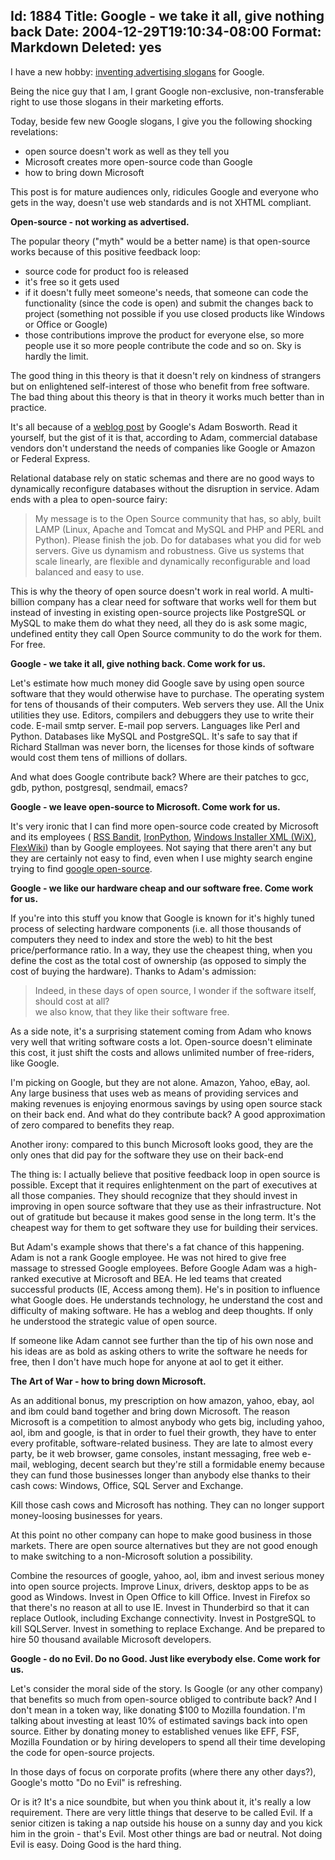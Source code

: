 Id: 1884
Title: Google - we take it all, give nothing back
Date: 2004-12-29T19:10:34-08:00
Format: Markdown
Deleted: yes
--------------
I have a new hobby: [inventing advertising
slogans](../../../2004/12/25/google-ultimate-hypocrite.html) for Google.

Being the nice guy that I am, I grant Google non-exclusive, non-transferable
right to use those slogans in their marketing efforts.

Today, beside few new Google slogans, I give you the following shocking
revelations:

-   open source doesn't work as well as they tell you
-   Microsoft creates more open-source code than Google
-   how to bring down Microsoft

This post is for mature audiences only, ridicules Google and everyone
who gets in the way, doesn't use web standards and is not XHTML
compliant.

**Open-source - not working as advertised.**

The popular theory ("myth" would be a better name) is that open-source
works because of this positive feedback loop:

-   source code for product foo is released
-   it's free so it gets used
-   if it doesn't fully meet someone's needs, that someone can code the
    functionality (since the code is open) and submit the changes back
    to project (something not possible if you use closed products like
    Windows or Office or Google)
-   those contributions improve the product for everyone else, so more
    people use it so more people contribute the code and so on. Sky is
    hardly the limit.

The good thing in this theory is that it doesn't rely on kindness
of strangers but on enlightened self-interest of those who benefit
from free software. The bad thing about this theory is that in theory
it works much better than in practice.

It's all because of a [weblog post](http://www.adambosworth.net/archives/000038.html) by
Google's Adam Bosworth. Read it yourself, but the gist
of it is that, according to Adam, commercial database vendors don't
understand the needs of companies like Google or Amazon or Federal
Express.

Relational database rely on static schemas and there are no good ways
to dynamically reconfigure databases without the disruption in service.
Adam ends with a plea to open-source fairy:

> My message is to the Open Source community that has, so ably, built
> LAMP (Linux, Apache and Tomcat and MySQL and PHP and PERL and Python).
> Please finish the job. Do for databases what you did for web servers.
> Give us dynamism and robustness. Give us systems that scale linearly,
> are flexible and dynamically reconfigurable and load balanced and
> easy to use.

This is why the theory of open source doesn't work in real world. A
multi-billion company has a clear need for software that works well
for them but instead of investing in existing open-source projects
like PostgreSQL or MySQL to make them do what they need, all they
do is ask some magic, undefined entity they call Open Source community
to do the work for them. For free.

**Google - we take it all, give nothing back. Come work for us.**

Let's estimate how much money did Google save by using open source
software that they would otherwise have to purchase. The operating
system for tens of thousands of their computers. Web servers they use.
All the Unix utilities they use. Editors, compilers and debuggers they
use to write their code. E-mail smtp server. E-mail pop servers.
Languages like Perl and Python. Databases like MySQL and PostgreSQL.
It's safe to say that if Richard Stallman was never born, the licenses
for those kinds of software would cost them tens of millions of dollars.

And what does Google contribute back? Where are their patches to gcc,
gdb, python, postgresql, sendmail, emacs?

**Google - we leave open-source to Microsoft. Come work for us.**

It's very ironic that I can find more open-source code created
by Microsoft and its employees (
[RSS Bandit](http://rssbandit.org/),
[IronPython](http://ironpython.com/),
[Windows Installer XML (WiX)](http://sourceforge.net/projects/wix/),
[FlexWiki](http://sourceforge.net/projects/flexwiki/)) than
by Google employees. Not saying that there aren't any but they are
certainly not easy to find, even when I use mighty search engine
trying to find [google
open-source](http://www.google.com/search?q=google+open-source&sourceid=mozilla-search&start=0&start=0&ie=utf-8&oe=utf-8&client=firefox-a&rls=org.mozilla:en-US:official).

**Google - we like our hardware cheap and our software free. Come
work for us.**

If you're into this stuff you know that Google is known for it's highly
tuned process of selecting hardware components (i.e. all those
thousands of computers they need to index and store the web) to hit the best
price/performance ratio. In a way, they use the cheapest thing, when
you define the cost as the total cost of ownership (as opposed to simply
the cost of buying the hardware). Thanks to Adam's admission:
> Indeed, in these days of open source, I wonder if the software
> itself, should cost at all?\
we also know, that they like their software free.

As a side note, it's a surprising statement coming from Adam who knows
very well that writing software costs a lot. Open-source doesn't
eliminate this cost, it just shift the costs and allows unlimited
number of free-riders, like Google.

I'm picking on Google, but they are not alone. Amazon, Yahoo, eBay,
aol. Any large business that uses web as means of providing services and
making revenues is enjoying enormous savings by using open source
stack on their back end. And what do they contribute back? A good
approximation of zero compared to benefits they reap.

Another irony: compared to this bunch Microsoft looks good, they
are the only ones that did pay for the software they use on their
back-end

The thing is: I actually believe that positive feedback loop in open
source is possible. Except that it requires enlightenment on the part
of executives at all those companies. They should recognize that
they should invest in improving in open source software that they
use as their infrastructure. Not out of gratitude but because it makes
good sense in the long term. It's the cheapest way for them to get
software they use for building their services.

But Adam's example shows that there's a fat chance of this happening.
Adam is not a rank Google employee. He was not hired to give free
massage to stressed Google employees. Before Google Adam was a high-ranked
executive at Microsoft and BEA. He led teams that created successful products
(IE, Access among them). He's in position to influence what Google does.
He understands technology, he understand the cost and difficulty of making
software. He has a weblog and deep thoughts. If only he understood the
strategic value of open source.

If someone like Adam cannot see further than the tip of his own nose
and his ideas are as bold as asking others to write the software
he needs for free, then I don't have much hope for anyone at
aol to get it either.

**The Art of War - how to bring down Microsoft.**

As an additional bonus, my prescription on how amazon, yahoo, ebay, aol
and ibm could band together and bring down Microsoft. The reason Microsoft
is a competition to almost anybody who gets big, including yahoo, aol,
ibm and google, is that in order to fuel their growth, they have to
enter every profitable, software-related business. They are late to
almost every party, be it web browser, game consoles, instant
messaging, free web e-mail, webloging, decent search but they're still a
formidable enemy because they can fund those businesses longer than anybody else
thanks to their cash cows: Windows, Office, SQL Server and Exchange.

Kill those cash cows and Microsoft has nothing. They can no longer
support money-loosing businesses for years.

At this point no other company can hope to make good business in those
markets. There are open source alternatives but they are not good
enough to make switching to a non-Microsoft solution a possibility.

Combine the resources of google, yahoo, aol, ibm and invest serious
money into open source projects. Improve Linux, drivers, desktop
apps to be as good as Windows. Invest in Open Office to kill Office.
Invest in Firefox so that there's no reason at all to use IE. Invest
in Thunderbird so that it can replace Outlook, including Exchange
connectivity. Invest in PostgreSQL to kill SQLServer. Invest in
something to replace Exchange. And be prepared to hire 50 thousand
available Microsoft developers.

**Google - do no Evil. Do no Good. Just like everybody else. Come work for us.**

Let's consider the moral side of the story. Is Google (or any other
company) that benefits so much from open-source obliged to contribute
back? And I don't mean in a token way, like donating $100 to Mozilla
foundation. I'm talking about investing at least 10% of estimated
savings back into open source. Either by donating money to established venues
like EFF, FSF, Mozilla Foundation or by hiring developers to spend
all their time developing the code for open-source projects.

In those days of focus on corporate profits (where there any other
days?), Google's motto "Do no Evil" is refreshing.

Or is it? It's a nice soundbite, but when you think about it, it's
really a low requirement. There are very little things that deserve
to be called Evil. If a senior citizen is taking a nap outside his house
on a sunny day and you kick him in the groin - that's
Evil. Most other things are bad or neutral. Not doing Evil is easy.
Doing Good is the hard thing.
